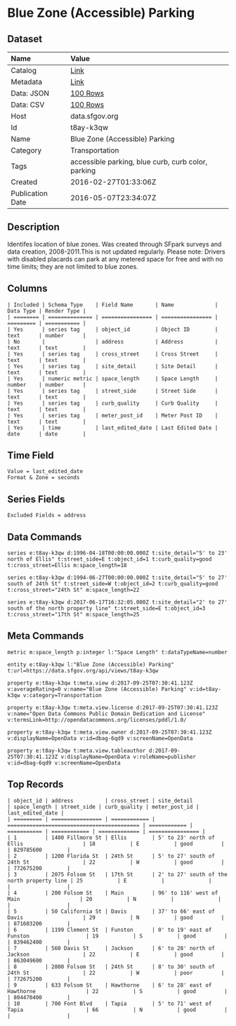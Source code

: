 # Blue Zone (Accessible) Parking

## Dataset

| Name | Value |
| :--- | :---- |
| Catalog | [Link](https://catalog.data.gov/dataset/blue-zone-accessible-parking) |
| Metadata | [Link](https://data.sfgov.org/api/views/t8ay-k3qw) |
| Data: JSON | [100 Rows](https://data.sfgov.org/api/views/t8ay-k3qw/rows.json?max_rows=100) |
| Data: CSV | [100 Rows](https://data.sfgov.org/api/views/t8ay-k3qw/rows.csv?max_rows=100) |
| Host | data.sfgov.org |
| Id | t8ay-k3qw |
| Name | Blue Zone (Accessible) Parking |
| Category | Transportation |
| Tags | accessible parking, blue curb, curb color, parking |
| Created | 2016-02-27T01:33:06Z |
| Publication Date | 2016-05-07T23:34:07Z |

## Description

Identifes location of blue zones. Was created through SFpark surveys and data creation, 2008-2011.This is not updated regularly. Please note: Drivers with disabled placards can park at any metered space for free and with no time limits; they are not limited to blue zones.

## Columns

```ls
| Included | Schema Type    | Field Name       | Name             | Data Type | Render Type |
| ======== | ============== | ================ | ================ | ========= | =========== |
| Yes      | series tag     | object_id        | Object ID        | text      | number      |
| No       |                | address          | Address          | text      | text        |
| Yes      | series tag     | cross_street     | Cross Street     | text      | text        |
| Yes      | series tag     | site_detail      | Site Detail      | text      | text        |
| Yes      | numeric metric | space_length     | Space Length     | number    | number      |
| Yes      | series tag     | street_side      | Street Side      | text      | text        |
| Yes      | series tag     | curb_quality     | Curb Quality     | text      | text        |
| Yes      | series tag     | meter_post_id    | Meter Post ID    | text      | text        |
| Yes      | time           | last_edited_date | Last Edited Date | date      | date        |
```

## Time Field

```ls
Value = last_edited_date
Format & Zone = seconds
```

## Series Fields

```ls
Excluded Fields = address
```

## Data Commands

```ls
series e:t8ay-k3qw d:1996-04-18T00:00:00.000Z t:site_detail="5' to 23' north of Ellis" t:street_side=E t:object_id=1 t:curb_quality=good t:cross_street=Ellis m:space_length=18

series e:t8ay-k3qw d:1994-06-27T00:00:00.000Z t:site_detail="5' to 27' south of 24th St" t:street_side=W t:object_id=2 t:curb_quality=good t:cross_street="24th St" m:space_length=22

series e:t8ay-k3qw d:2017-06-17T16:32:05.000Z t:site_detail="2' to 27' south of the north property line" t:street_side=E t:object_id=3 t:cross_street="17th St" m:space_length=25
```

## Meta Commands

```ls
metric m:space_length p:integer l:"Space Length" t:dataTypeName=number

entity e:t8ay-k3qw l:"Blue Zone (Accessible) Parking" t:url=https://data.sfgov.org/api/views/t8ay-k3qw

property e:t8ay-k3qw t:meta.view d:2017-09-25T07:30:41.123Z v:averageRating=0 v:name="Blue Zone (Accessible) Parking" v:id=t8ay-k3qw v:category=Transportation

property e:t8ay-k3qw t:meta.view.license d:2017-09-25T07:30:41.123Z v:name="Open Data Commons Public Domain Dedication and License" v:termsLink=http://opendatacommons.org/licenses/pddl/1.0/

property e:t8ay-k3qw t:meta.view.owner d:2017-09-25T07:30:41.123Z v:displayName=OpenData v:id=dbag-6qd9 v:screenName=OpenData

property e:t8ay-k3qw t:meta.view.tableauthor d:2017-09-25T07:30:41.123Z v:displayName=OpenData v:roleName=publisher v:id=dbag-6qd9 v:screenName=OpenData
```

## Top Records

```ls
| object_id | address          | cross_street | site_detail                                | space_length | street_side | curb_quality | meter_post_id | last_edited_date | 
| ========= | ================ | ============ | ========================================== | ============ | =========== | ============ | ============= | ================ | 
| 1         | 1400 Fillmore St | Ellis        | 5' to 23' north of Ellis                   | 18           | E           | good         |               | 829785600        | 
| 2         | 1200 Florida St  | 24th St      | 5' to 27' south of 24th St                 | 22           | W           | good         |               | 772675200        | 
| 3         | 2075 Folsom St   | 17th St      | 2' to 27' south of the north property line | 25           | E           |              |               |                  | 
| 4         | 200 Folsom St    | Main         | 96' to 116' west of Main                   | 20           | N           |              |               |                  | 
| 5         | 50 California St | Davis        | 37' to 66' east of Davis                   | 29           | N           | good         |               | 871603200        | 
| 6         | 1199 Clement St  | Funston      | 0' to 19' east of Funston                  | 19           | S           | good         |               | 839462400        | 
| 7         | 560 Davis St     | Jackson      | 6' to 28' north of Jackson                 | 22           | E           | good         |               | 863049600        | 
| 8         | 2800 Folsom St   | 24th St      | 8' to 30' south of 24th St                 | 22           | W           | poor         |               | 772675200        | 
| 9         | 633 Folsom St    | Hawthorne    | 6' to 28' east of Hawthorne                | 22           | S           | good         |               | 804470400        | 
| 10        | 700 Font Blvd    | Tapia        | 5' to 71' west of Tapia                    | 66           | N           | good         |               |                  | 
```